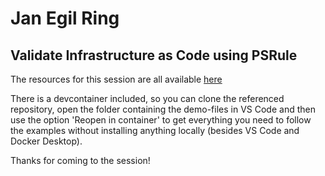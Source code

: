 # Jan Egil Ring

## Validate Infrastructure as Code using PSRule


The resources for this session are all available [here](https://aka.ms/psconfeu2023/psrule)

There is a devcontainer included, so you can clone the referenced repository, open the folder containing the demo-files in VS Code and then use the option 'Reopen in container' to get everything you need to follow the examples without installing anything locally (besides VS Code and Docker Desktop).

Thanks for coming to the session!
